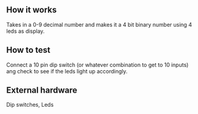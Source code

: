 <!---

This file is used to generate your project datasheet. Please fill in the information below and delete any unused
sections.

You can also include images in this folder and reference them in the markdown. Each image must be less than
512 kb in size, and the combined size of all images must be less than 1 MB.
-->

## How it works

Takes in a 0-9 decimal number and makes it a 4 bit binary number using 4 leds as display.

## How to test

Connect a 10 pin dip switch (or whatever combination to get to 10 inputs) ang check to see if the leds light up accordingly.

## External hardware

Dip switches, Leds

